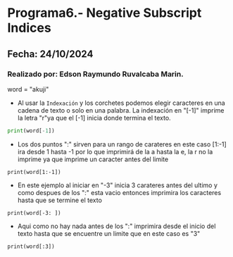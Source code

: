 # Programa6.- Negative Subscript Indices
## Fecha: 24/10/2024
### Realizado por: Edson Raymundo Ruvalcaba Marin. 
word = "akuji"
- Al usar la `Indexación` y los corchetes podemos elegir caracteres en una cadena de texto o solo en una palabra. La indexación en "[-1]" imprime la letra "r"ya que el [-1] inicia donde termina el texto. 
``` python
print(word[-1])
```
- Los dos puntos ":" sirven para un rango de carateres en este caso [1:-1] ira desde 1 hasta -1 por lo que imprimirá de la a hasta la e, la r no la imprime ya que imprime  un caracter antes del limite
```
print(word[1:-1])
```
- En este ejemplo al iniciar en "-3" inicia 3 carateres antes del ultimo y como despues de los ":" esta vacio entonces imprimira los caracteres hasta que se termine el texto
```
print(word[-3: ])
```
- Aqui como no hay nada antes de los ":" imprimira desde el inicio del texto hasta que se encuentre un limite que en este caso es "3"
```
print(word[:3])
